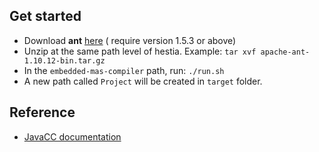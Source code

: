## Get started
- Download **ant** [here](https://ant.apache.org/) ( require version 1.5.3 or above)
- Unzip at the same path level of hestia. Example: `tar xvf apache-ant-1.10.12-bin.tar.gz`
- In the `embedded-mas-compiler` path, run: `./run.sh`
- A new path called `Project` will be created in `target` folder.

## Reference
- [JavaCC documentation](https://javacc.github.io/javacc/#documentation)
